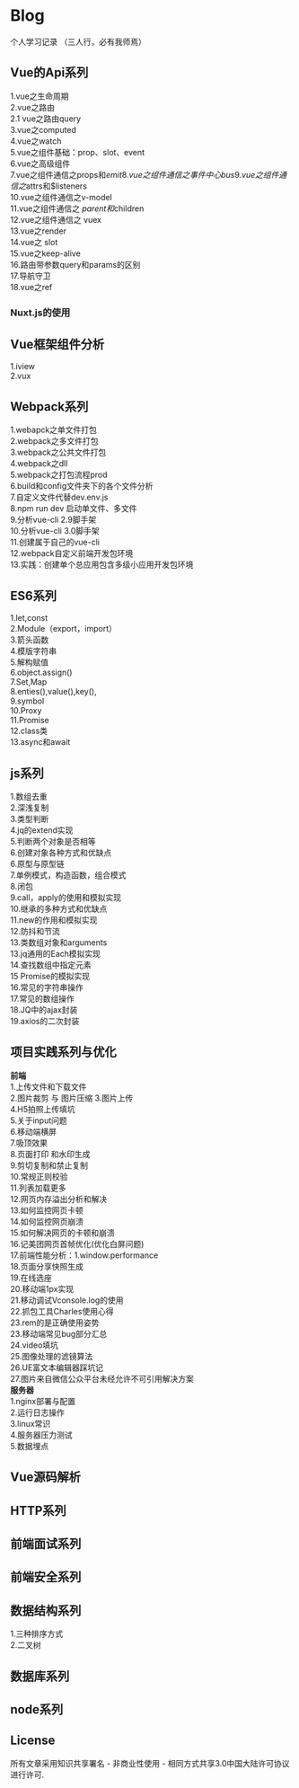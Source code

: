 # Blog

个人学习记录 （三人行，必有我师焉）

## Vue的Api系列     
1.vue之生命周期   
2.vue之路由        
2.1 vue之路由query        
3.vue之computed        
4.vue之watch           
5.vue之组件基础：prop、slot、event               
6.vue之高级组件        
7.vue之组件通信之props和$emit        
8.vue之组件通信之事件中心bus      
9.vue之组件通信之$attrs和$listeners     
10.vue之组件通信之v-model       
11.vue之组件通信之 $parent和$children       
12.vue之组件通信之 vuex       
13.vue之render      
14.vue之 slot      
15.vue之keep-alive          
16.路由带参数query和params的区别     
17.导航守卫       
18.vue之ref
### Nuxt.js的使用

##  Vue框架组件分析       
1.iview     
2.vux   

## Webpack系列      
1.webapck之单文件打包        
2.webpack之多文件打包        
3.webpack之公共文件打包        
4.webpack之dll       
5.webpack之打包流程prod       
6.build和config文件夹下的各个文件分析        
7.自定义文件代替dev.env.js        
8.npm run dev 启动单文件、多文件      
9.分析vue-cli 2.9脚手架          
10.分析vue-cli 3.0脚手架                     
11.创建属于自己的vue-cli             
12.webpack自定义前端开发包环境                 
13.实践：创建单个总应用包含多级小应用开发包环境             



## ES6系列             
1.let,const        
2.Module（export，import）         
3.箭头函数                                
4.模版字符串                        
5.解构赋值                      
6.object.assign()           
7.Set,Map               
8.enties(),value(),key(),         
9.symbol              
10.Proxy            
11.Promise          
12.class类           
13.async和await          

## js系列          
1.数组去重                    
2.深浅复制                 
3.类型判断          
4.jq的extend实现       
5.判断两个对象是否相等                   
6.创建对象各种方式和优缺点        
6.原型与原型链        
7.单例模式，构造函数，组合模式               
8.闭包          
9.call，apply的使用和模拟实现          
10.继承的多种方式和优缺点                  
11.new的作用和模拟实现                
12.防抖和节流                  
13.类数组对象和arguments          
13.jq通用的Each模拟实现                   
14.查找数组中指定元素              
15 Promise的模拟实现         
16.常见的字符串操作     
17.常见的数组操作      
18.JQ中的ajax封装     
19.axios的二次封装

## 项目实践系列与优化      
**前端**      
1.上传文件和下载文件       
2.图片裁剪 与 图片压缩 
3.图片上传       
4.H5拍照上传填坑           
5.关于input问题           
6.移动端横屏         
7.吸顶效果      
8.页面打印 和水印生成              
9.剪切复制和禁止复制            
10.常规正则校验        
11.列表加载更多     
12.网页内存溢出分析和解决      
13.如何监控网页卡顿     
14.如何监控网页崩溃       
15.如何解决网页的卡顿和崩溃           
16.记美团网页首帧优化(优化白屏问题)            
17.前端性能分析：1.window.performance          
18.页面分享快照生成             
19.在线选座         
20.移动端1px实现            
21.移动调试Vconsole.log的使用      
22.抓包工具Charles使用心得        
23.rem的是正确使用姿势                    
23.移动端常见bug部分汇总             
24.video填坑      
25.图像处理的滤镜算法   
26.UE富文本编辑器踩坑记      
27.图片来自微信公众平台未经允许不可引用解决方案         
**服务器**           
1.nginx部署与配置    
2.运行日志操作      
3.linux常识       
4.服务器压力测试       
5.数据埋点      

  
## Vue源码解析
 
## HTTP系列 

## 前端面试系列     


## 前端安全系列

## 数据结构系列       
1.三种排序方式        
2.二叉树
## 数据库系列

## node系列



## License
所有文章采用知识共享署名 - 非商业性使用 - 相同方式共享3.0中国大陆许可协议进行许可.
